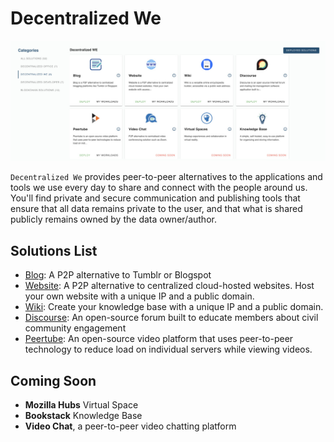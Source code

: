 # Decentralized We

![](img/evdc_mktplace_we.jpg)

`Decentralized We` provides peer-to-peer alternatives to the applications and tools we use every day to share and connect with the people around us. You'll find private and secure communication and publishing tools that ensure that all data remains private to the user, and that what is shared publicly remains owned by the data owner/author. 

## Solutions List

- [Blog](evdc_blog): A P2P alternative to Tumblr or Blogspot
- [Website](evdc_website): A P2P alternative to centralized cloud-hosted websites. Host your own website with a unique IP and a public domain.
- [Wiki](evdc_wiki): Create your knowledge base with a unique IP and a public domain.
- [Discourse](evdc_discourse): An open-source forum built to educate members about civil community engagement
- [Peertube](evdc_peertube): An open-source video platform that uses peer-to-peer technology to reduce load on individual servers while viewing videos.

## Coming Soon

- __Mozilla Hubs__ Virtual Space 
- __Bookstack__ Knowledge Base
- __Video Chat__, a peer-to-peer video chatting platform 
